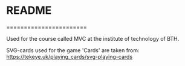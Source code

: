 # README
=======================

Used for the course called MVC at the institute of technology of BTH.

SVG-cards used for the game 'Cards' are taken from: https://tekeye.uk/playing_cards/svg-playing-cards
